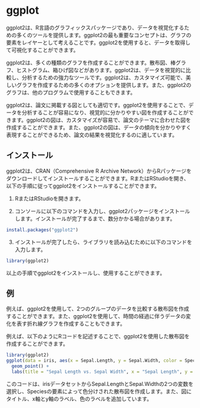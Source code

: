 # ggplot

ggplot2は、R言語のグラフィックスパッケージであり、データを視覚化するための多くのツールを提供します。ggplot2の最も重要なコンセプトは、グラフの要素をレイヤーとして考えることです。ggplot2を使用すると、データを取得して可視化することができます。

ggplot2は、多くの種類のグラフを作成することができます。散布図、棒グラフ、ヒストグラム、箱ひげ図などがあります。ggplot2は、データを視覚的に比較し、分析するための強力なツールです。ggplot2は、カスタマイズ可能で、美しいグラフを作成するための多くのオプションを提供します。また、ggplot2のグラフは、他のプログラムで使用することもできます。

ggplot2は、論文に掲載する図としても適切です。ggplot2を使用することで、データを分析することが容易になり、視覚的に分かりやすい図を作成することができます。ggplot2の図は、カスタマイズが容易で、論文のテーマに合わせた図を作成することができます。また、ggplot2の図は、データの傾向を分かりやすく表現することができるため、論文の結果を視覚化するのに適しています。

## インストール

ggplot2は、CRAN（Comprehensive R Archive Network）からRパッケージをダウンロードしてインストールすることができます。RまたはRStudioを開き、以下の手順に従ってggplot2をインストールすることができます。

1.  RまたはRStudioを開きます。

2.  コンソールに以下のコマンドを入力し、ggplot2パッケージをインストールします。インストールが完了するまで、数分かかる場合があります。

``` r
install.packages("ggplot2")
```

3.  インストールが完了したら、ライブラリを読み込むために以下のコマンドを入力します。

``` r
library(ggplot2)
```

以上の手順でggplot2をインストールし、使用することができます。

## 例

例えば、ggplot2を使用して、2つのグループのデータを比較する散布図を作成することができます。また、ggplot2を使用して、時間の経過に伴うデータの変化を表す折れ線グラフを作成することもできます。

例えば、以下のようにRコードを記述することで、ggplot2を使用した散布図を作成することができます。

``` r
library(ggplot2)
ggplot(data = iris, aes(x = Sepal.Length, y = Sepal.Width, color = Species)) +
  geom_point() +
  labs(title = "Sepal Length vs. Sepal Width", x = "Sepal Length", y = "Sepal Width", color = "Species")
```

このコードは、irisデータセットからSepal.LengthとSepal.Widthの2つの変数を選択し、Speciesの要素によって色分けされた散布図を作成します。また、図にタイトル、x軸とy軸のラベル、色のラベルを追加しています。
